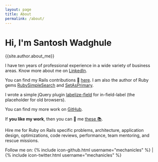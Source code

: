 ```yaml
---
layout: page
title: About
permalink: /about/
---
```


# Hi, I'm Santosh Wadghule

{{site.author.about_me}}

I have ten years of professional experience in a wide variety of business areas.
Know more about me on [LinkedIn](https://www.linkedin.com/in/santosh-wadghule).

You can find my Rails contributions 💎 [here](http://contributors.rubyonrails.org/contributors/santosh-wadghule/commits).
I am also the author of Ruby gems [RubySimpleSearch](https://github.com/mechanicles/ruby_simple_search)
and [SetAsPrimary](https://github.com/mechanicles/set_as_primary).

I wrote a simple jQuery plugin [labelize-field](https://github.com/mechanicles/labelize-field)
for in-field-label (the placeholder for old browsers).

You can find my more work on [GitHub](https://github.com/mechanicles).

If **you like my work**, then you can 🎁 me [these 📚](https://read.gift/u/mechanicles).

Hire me for Ruby on Rails specific problems, architecture, application design, 
optimizations, code reviews, performance, team mentoring, and rescue missions.

Follow me on:
{% include icon-github.html username="mechanicles" %} | 
{% include icon-twitter.html username="mechanicles" %}
